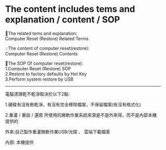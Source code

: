# The content includes tems and explanation / content  / SOP 

🌟The related tems and explanation:  
Computer Reset (Restore) Related Terms

💡The content of computer reset(restore):  
Computer Reset (Restore) Contents 

🔭The SOP Of computer reset(restore):  
1.Computer Reset (Restore) SOP  
2.Restore to factory defaults by Hot Key  
3.Perform system restore by USB  

***

電腦清理乾不乾淨取決於以下2點:  

1.硬碟有沒有刪乾淨，有沒有完全移除檔案，不保留檔案(有沒有格式化)

2.重灌 / 重設 / 還原 所使用的微軟作業系統來源是不是外來得，而不是內部本機提供的

外來:自己製作重灌微軟作業USB/光碟 、 雲端下載檔案  

內部: 本機提供

